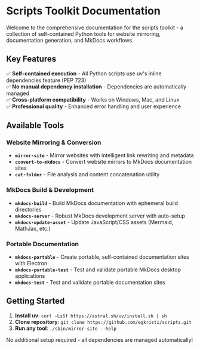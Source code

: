 # Scripts Toolkit Documentation

Welcome to the comprehensive documentation for the scripts toolkit - a collection of self-contained Python tools for website mirroring, documentation generation, and MkDocs workflows.

## Key Features

✅ **Self-contained execution** - All Python scripts use uv's inline dependencies feature (PEP 723)  
✅ **No manual dependency installation** - Dependencies are automatically managed  
✅ **Cross-platform compatibility** - Works on Windows, Mac, and Linux  
✅ **Professional quality** - Enhanced error handling and user experience

## Available Tools

### Website Mirroring & Conversion

* **`mirror-site`** - Mirror websites with intelligent link rewriting and metadata
* **`convert-to-mkdocs`** - Convert website mirrors to MkDocs documentation sites  
* **`cat-folder`** - File analysis and content concatenation utility

### MkDocs Build & Development

* **`mkdocs-build`** - Build MkDocs documentation with ephemeral build directories
* **`mkdocs-server`** - Robust MkDocs development server with auto-setup
* **`mkdocs-update-asset`** - Update JavaScript/CSS assets (Mermaid, MathJax, etc.)

### Portable Documentation

* **`mkdocs-portable`** - Create portable, self-contained documentation sites with Electron
* **`mkdocs-portable-test`** - Test and validate portable MkDocs desktop applications
* **`mkdocs-test`** - Test and validate portable documentation sites

## Getting Started

1. **Install uv**: `curl -LsSf https://astral.sh/uv/install.sh | sh`
2. **Clone repository**: `git clone https://github.com/egkristi/scripts.git`
3. **Run any tool**: `./sbin/mirror-site --help`

No additional setup required - all dependencies are managed automatically!

